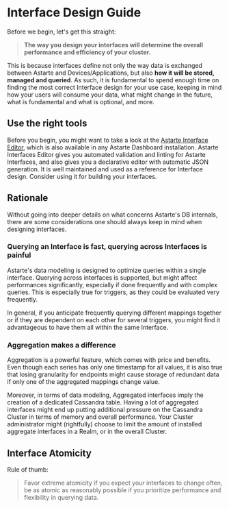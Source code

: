 # Interface Design Guide

Before we begin, let's get this straight:

> **The way you design your interfaces will determine the overall performance and efficiency of your cluster.**

This is because interfaces define not only the way data is exchanged between Astarte and Devices/Applications, but also **how it will be stored, managed and queried**. As such, it is fundamental to spend enough time on finding the most correct Interface design for your use case, keeping in mind how your users will consume your data, what might change in the future, what is fundamental and what is optional, and more.

## Use the right tools

Before you begin, you might want to take a look at the [Astarte Interface Editor](https://interfaces-editor.astarte-platform.org), which is also available in any Astarte Dashboard installation. Astarte Interfaces Editor gives you automated validation and linting for Astarte Interfaces, and also gives you a declarative editor with automatic JSON generation. It is well maintained and used as a reference for Interface design. Consider using it for building your interfaces.

## Rationale

Without going into deeper details on what concerns Astarte's DB internals, there are some considerations one should always keep in mind when designing interfaces.

### Querying an Interface is fast, querying across Interfaces is painful

Astarte's data modeling is designed to optimize queries within a single interface. Querying across interfaces is supported, but might affect performances significantly, especially if done frequently and with complex queries. This is especially true for triggers, as they could be evaluated very frequently.

In general, if you anticipate frequently querying different mappings together or if they are dependent on each other for several triggers, you might find it advantageous to have them all within the same Interface.

### Aggregation makes a difference

Aggregation is a powerful feature, which comes with price and benefits. Even though each series has only one timestamp for all values, it is also true that losing granularity for endpoints might cause storage of redundant data if only one of the aggregated mappings change value.

Moreover, in terms of data modeling, Aggregated interfaces imply the creation of a dedicated Cassandra table. Having a lot of aggregated interfaces might end up putting additional pressure on the Cassandra Cluster in terms of memory and overall performance. Your Cluster administrator might (rightfully) choose to limit the amount of installed aggregate interfaces in a Realm, or in the overall Cluster.

## Interface Atomicity

Rule of thumb:

> Favor extreme atomicity if you expect your interfaces to change often, be as atomic as reasonably possible if you prioritize performance and flexibility in querying data.

